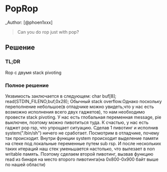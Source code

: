# PopRop

_Author: [@phoen1xxx]

> Can you do rop just with pop?

## Решение

### TL;DR
Rop с двумя stack pivoting

### Полное решение

Уязвимость заключается в следующем:
  char buf[8];
  read(STDIN_FILENO,buf,0x28);
Обычный stack overflow.Однако поскольку переполнение небольшое(в отладчике можно увидеть,что у нас есть возможно исполнения всего двух гаджетов), то нам необходимо провести stack pivoting. У нас есть глобальная переменная message, pie выключен, поэтому можно пивотиться туда. К счастью, у нас есть гаджет pop rsp, что упрощает ситуацию. Сделав 1 пивотинг и исполнив system("/bin/sh") ничего не сработает. Посмотрим в отладчике, почему так происходит. Внутри функции system происходит выделение памяти на стеке под локальные переменные путем sub rsp. И после нескольких таких итераций наш стек уменьшается настолько, что вылезает в non writable память. Поэтому сделаем второй пивотинг, вызвав функцию read из бинаря на место второго пивотинга(на 0х800-0х900 байт выше по нашей области)

